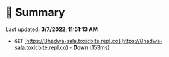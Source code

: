 # 📖 Summary
Last updated: **3/7/2022, 11:51:13 AM**

- `GET` [https://Bhadwa-sala.toxicblte.repl.co](https://Bhadwa-sala.toxicblte.repl.co) - **Down** (153ms)

